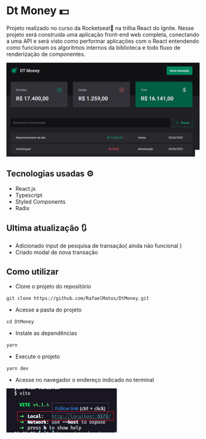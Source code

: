 # Dt Money 💵
Projeto realizado no curso da Rocketseat🚀 na trilha React do Ignite. Nesse projeto será construida uma aplicação front-end web completa, conectando a uma API e será visto como performar aplicações com o React entendendo como funcionam os algoritmos internos da biblioteca e todo fluxo de renderização de componentes.

<img src='./tela.png' alt='git da tela da aplicação Dt Money'>

## Tecnologias usadas ⚙
  - React.js
  - Typescript
  - Styled Components
  - Radix
  <!-- - React Hook Form
  - Zod
  - Immer
  - Vite -->

## Ultima atualização 🔃
- Adicionado input de pesquisa de transação( ainda não funcional )
- Criado modal de nova transação

## Como utilizar
- Clone o projeto do repositório
```
git clone https://github.com/RafaelMatos/DtMoney.git
```
- Acesse a pasta do projeto
```
cd DtMoney
```
- Instale as dependências 
```
yarn
```
- Execute o projeto
```
yarn dev
```
- Acesse no navegador o endereço indicado no terminal

<img src='./endereco.png' alt='Imagem do terminal indicando endereço a ser acessado no navegador'>
